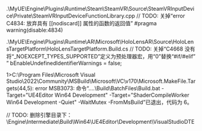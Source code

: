 
.\MyUE\Engine\Plugins\Runtime\Steam\SteamVR\Source\SteamVRInputDevice\Private\SteamVRInputDeviceFunctionLibrary.cpp
// TODO: 关掉“error C4834: 放弃具有 [[nodiscard]] 属性的函数的返回值”
#pragma warning(disable:4834)


.\MyUE\Engine\Plugins\Runtime\AR\Microsoft\HoloLensAR\Source\HoloLensTargetPlatform\HoloLensTargetPlatform.Build.cs
// TODO: 关掉“C4668 没有将“_NOEXCEPT_TYPES_SUPPORTED”定义为预处理器宏，用“0”替换“#if/#elif” ”
bEnableUndefinedIdentifierWarnings = false;


1>C:\Program Files\Microsoft Visual Studio\2022\Community\MSBuild\Microsoft\VC\v170\Microsoft.MakeFile.Targets(44,5): error MSB3073: 命令“..\..\Build\BatchFiles\Build.bat -Target="UE4Editor Win64 Development" -Target="ShaderCompileWorker Win64 Development -Quiet" -WaitMutex -FromMsBuild”已退出，代码为 6。

// TODO:
删除引擎目录下：\Engine\Intermediate\Build\Win64\UE4Editor\Development\VisualStudioDTE

